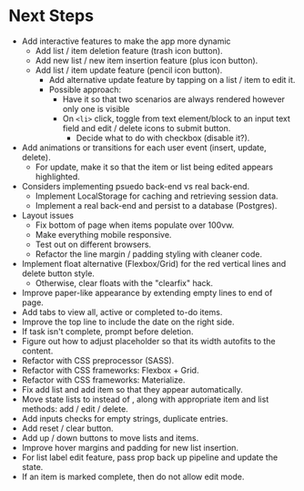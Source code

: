 # Next Steps
* Add interactive features to make the app more dynamic
  * Add list / item deletion feature (trash icon button).
  * Add new list / new item insertion feature (plus icon button).
  * Add list / item update feature (pencil icon button).
    * Add alternative update feature by tapping on a list / item to edit it.
    * Possible approach: 
      * Have it so that two scenarios are always rendered however only one is visible
      * On `<li>` click, toggle from text element/block to an input text field and edit / delete icons to submit button.
        * Decide what to do with checkbox (disable it?).
* Add animations or transitions for each user event (insert, update, delete).
  * For update, make it so that the item or list being edited appears highlighted.
* Considers implementing psuedo back-end vs real back-end.
  * Implement LocalStorage for caching and retrieving session data.
  * Implement a real back-end and persist to a database (Postgres).
* Layout issues
  * Fix bottom of page when items populate over 100vw.
  * Make everything mobile responsive.
  * Test out on different browsers.
  * Refactor the line margin / padding styling with cleaner code.
* Implement float alternative (Flexbox/Grid) for the red vertical lines and delete button style.
  * Otherwise, clear floats with the "clearfix" hack.
* Improve paper-like appearance by extending empty lines to end of page.
* Add tabs to view all, active or completed to-do items.
* Improve the top line to include the date on the right side.
* If task isn't complete, prompt before deletion.
* Figure out how to adjust placeholder so that its width autofits to the content.
* Refactor with CSS preprocessor (SASS).
* Refactor with CSS frameworks: Flexbox + Grid.
* Refactor with CSS frameworks: Materialize.
* Fix add list and add item so that they appear automatically.
* Move state lists to <Lists> instead of <App>, along with appropriate item and list methods: add / edit / delete.
* Add inputs checks for empty strings, duplicate entries.
* Add reset / clear button.
* Add up / down buttons to move lists and items.
* Improve hover margins and padding for new list insertion.
* For list label edit feature, pass prop back up pipeline and update the state.
* If an item is marked complete, then do not allow edit mode.